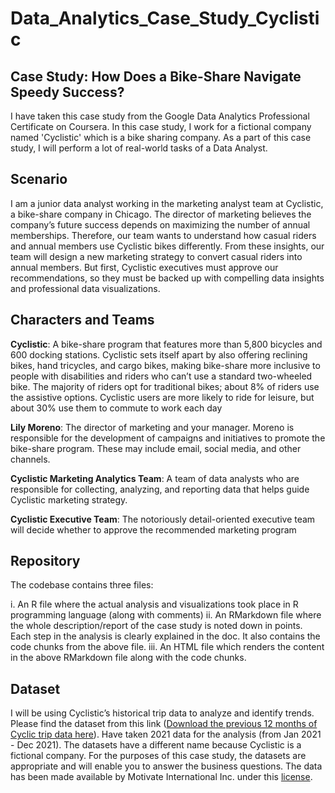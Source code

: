 # Data_Analytics_Case_Study_Cyclistic

## Case Study: How Does a Bike-Share Navigate Speedy Success?

I have taken this case study from the Google Data Analytics Professional Certificate on Coursera.
In this case study, I work for a fictional company named 'Cyclistic' which is a bike sharing company. As a part of this case study, I will perform a lot of real-world tasks of a Data Analyst.

## Scenario

I am a junior data analyst working in the marketing analyst team at Cyclistic, a bike-share company in Chicago. The director of marketing believes the company’s future success depends on maximizing the number of annual memberships. Therefore, our team wants to understand how casual riders and annual members use Cyclistic bikes differently. From these insights, our team will design a new marketing strategy to convert casual riders into annual members. But first, Cyclistic executives must approve our recommendations, so they must be backed up with compelling data insights and professional data visualizations.

## Characters and Teams

**Cyclistic**: A bike-share program that features more than 5,800 bicycles and 600 docking stations. Cyclistic sets itself apart by also offering reclining bikes, hand tricycles, and cargo bikes, making bike-share more inclusive to people with disabilities and riders who can’t use a standard two-wheeled bike. The majority of riders opt for traditional bikes; about 8% of riders use the assistive options. Cyclistic users are more likely to ride for leisure, but about 30% use them to commute to work each day

**Lily Moreno**: The director of marketing and your manager. Moreno is responsible for the development of campaigns and initiatives to promote the bike-share program. These may include email, social media, and other channels.

**Cyclistic Marketing Analytics Team**: A team of data analysts who are responsible for collecting, analyzing, and reporting data that helps guide Cyclistic marketing strategy.

**Cyclistic Executive Team**: The notoriously detail-oriented executive team will decide whether to approve the recommended marketing program

## Repository

The codebase contains three files:

i. An R file where the actual analysis and visualizations took place in R programming language (along with comments)
ii. An RMarkdown file where the whole description/report of the case study is noted down in points. Each step in the analysis is clearly explained in the doc. It also contains the code chunks from the above file.
iii. An HTML file which renders the content in the above RMarkdown file along with the code chunks.

## Dataset

I will be using Cyclistic’s historical trip data to analyze and identify trends.
Please find the dataset from this link ([Download the previous 12 months of Cyclic trip data here](https://divvy-tripdata.s3.amazonaws.com/index.html)). Have taken 2021 data for the analysis (from Jan 2021 - Dec 2021).
The datasets have a different name because Cyclistic is a fictional company. For the purposes of this case study, the datasets are appropriate and will enable you to answer the business questions. The data has been made available by Motivate International Inc. under this [license](https://ride.divvybikes.com/data-license-agreement).

